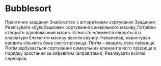 # Bubblesort
Практичне завдання Знайомство з алгоритмами сортування
                         Завдання:  
Реалізувати «бульбашкове» сортування символьного масиву.Потрібно
створити одновимірний масив. Кількість елементів вводиться із
клавіатури.Елементи масиву ввести вручну. Наприклад, користувач вводить
кількість букв свого прізвища. Потім – вводить своє прізвище. Потім
відбувається сортування символьних елементів його прізвища в порядку
зростання за алфавітом (алфавітами). Реалізувати всілякі перевірки.
